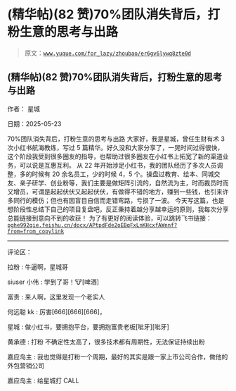 # (精华帖)(82 赞)70%团队消失背后，打粉生意的思考与出路

> 原文：[`www.yuque.com/for_lazy/zhoubao/er6gv6lywq8zte0d`](https://www.yuque.com/for_lazy/zhoubao/er6gv6lywq8zte0d)

## (精华帖)(82 赞)70%团队消失背后，打粉生意的思考与出路

作者： 星城

日期：2025-05-23

70%团队消失背后，打粉生意的思考与出路
大家好，我是星城，曾任生财有术 3 次小红书航海教练，写过 5 篇精华。好久没和大家分享了，一晃时间过得很快，这个阶段我受到很多圈友的指导，也帮助过很多圈友在小红书上拓宽了新的渠道业务，可以说是互惠互利。
从 22 年开始涉足小红书，我的团队经历了多次人员调整，多的时候有 20 余名员工，少的时候 4，5 个。操盘过教育、绘本、同城交友、亲子研学、创业粉等，我们主要是做矩阵引流的，自然流为主，时而裁员时而又增员，可谓是起起伏伏又起起伏伏，有做得不错的地方，赚到一些钱，也引来许多同行的模仿；但也有因盲目自信而走错弯路，亏损了一波。
今天写这篇，也是想阶段性总结下自己的项目复盘吧，反正秉持着越分享越幸运的原则，我每次分享总能链接到意向不到的收获！ 为了有更好的阅读体验，可以跳转飞书链接： [`pghe992qie.feishu.cn/docx/APtpdFde2oEBqFxLnKHcxfAWnnf?from=from_copylink`](https://pghe992qie.feishu.cn/docx/APtpdFde2oEBqFxLnKHcxfAWnnf?from=from_copylink)

* * *

评论区：

拉粉 : 牛逼啊，星城哥

siuser 小伟 : 学到了哥！🐮[啤酒]

富贵 : 来人啊，这里发现一个老实人

何远聪 kk : 厉害[666][666][666]，

星城 : 做小红书，要拥抱平台，要拥抱富贵老板[呲牙][呲牙]

黄承德 : 打粉 不确定性太高了，很多技术都有周期性，无法保证持续出粉

嘉应岛主 : 我也觉得是打粉一个周期，最好的其实是跟一家上市公司合作，做他的外包营销公司

嘉应岛主 : 给星城打 CALL